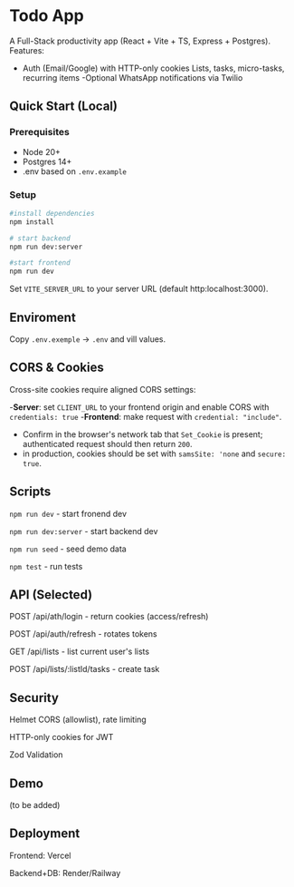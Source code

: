 # Todo App

A Full-Stack productivity app (React + Vite + TS, Express + Postgres). Features:

- Auth (Email/Google) with HTTP-only cookies
  Lists, tasks, micro-tasks, recurring items
  -Optional WhatsApp notifications via Twilio

## Quick Start (Local)

### Prerequisites

- Node 20+
- Postgres 14+
- .env based on `.env.example`

### Setup

```bash
#install dependencies
npm install

# start backend
npm run dev:server

#start frontend
npm run dev
```

Set `VITE_SERVER_URL` to your server URL (default http:localhost:3000).

## Enviroment

Copy `.env.exemple` -> `.env` and vill values.

## CORS & Cookies

Cross-site cookies require aligned CORS settings:

-**Server**: set `CLIENT_URL` to your frontend origin and enable CORS with `credentials: true` -**Frontend**: make request with `credential: "include"`.

- Confirm in the browser's network tab that `Set_Cookie` is present; authenticated request should then return `200`.
- in production, cookies should be set with `samsSite: 'none` and `secure: true`.

## Scripts

`npm run dev` - start fronend dev

`npm run dev:server` - start backend dev

`npm run seed` - seed demo data

`npm test` - run tests

## API (Selected)

POST /api/ath/login - return cookies (access/refresh)

POST /api/auth/refresh - rotates tokens

GET /api/lists - list current user's lists

POST /api/lists/:listId/tasks - create task

## Security

Helmet CORS (allowlist), rate limiting

HTTP-only cookies for JWT

Zod Validation

## Demo

(to be added)

## Deployment

Frontend: Vercel

Backend+DB: Render/Railway
